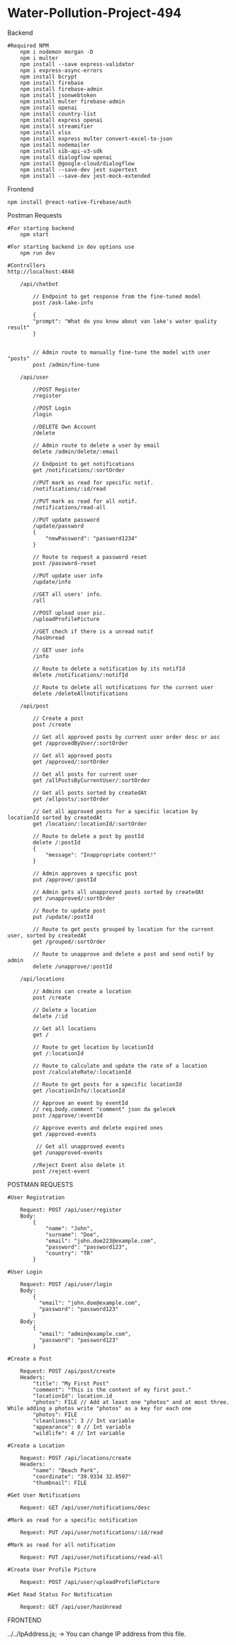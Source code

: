 # Water-Pollution-Project-494

Backend

    #Required NPM
        npm i nodemon morgan -D
        npm i multer
        npm install --save express-validator
        npm i express-async-errors
        npm install bcrypt
        npm install firebase
        npm install firebase-admin
        npm install jsonwebtoken
        npm install multer firebase-admin
        npm install openai
        npm install country-list
        npm install express openai
        npm install streamifier
        npm install xlsx
        npm install express multer convert-excel-to-json
        npm install nodemailer
        npm install sib-api-v3-sdk
        npm install dialogflow openai
        npm install @google-cloud/dialogflow
        npm install --save-dev jest supertest
        npm install --save-dev jest-mock-extended


Frontend
    
    npm install @react-native-firebase/auth

Postman Requests

    #For starting backend 
        npm start

    #For starting backend in dev options use
        npm run dev

    #Controllers
    http://localhost:4848

        /api/chatbot
        
            // Endpoint to get response from the fine-tuned model
            post /ask-lake-info

            {
            "prompt": "What do you know about van lake's water quality result"
            }


            // Admin route to manually fine-tune the model with user "posts"
            post /admin/fine-tune

        /api/user

            //POST Register
            /register   

            //POST Login
            /login  

            //DELETE Own Account
            /delete 

            // Admin route to delete a user by email
            delete /admin/delete/:email

            // Endpoint to get notifications
            get /notifications/:sortOrder 

            //PUT mark as read for specific notif.
            /notifications/:id/read 

            //PUT mark as read for all notif.
            /notifications/read-all 

            //PUT update password
            /update/password 
            {
                "newPassword": "password1234"
            }

            // Route to request a password reset
            post /password-reset

            //PUT update user info
            /update/info    

            //GET all users' info.
            /all 

            //POST upload user pic.
            /uploadProfilePicture 

            //GET chech if there is a unread notif
            /hasUnread 

            // GET user info
            /info 

            // Route to delete a notification by its notifId
            delete /notifications/:notifId

            // Route to delete all notifications for the current user
            delete /deleteAllnotifications

        /api/post

            // Create a post
            post /create

            // Get all approved posts by current user order desc or asc
            get /approvedByUser/:sortOrder

            // Get all approved posts
            get /approved/:sortOrder

            // Get all posts for current user
            get /allPostsByCurrentUser/:sortOrder

            // Get all posts sorted by createdAt
            get /allposts/:sortOrder

            // Get all approved posts for a specific location by locationId sorted by createdAt
            get /location/:locationId/:sortOrder

            // Route to delete a post by postId
            delete /:postId
            {
                "message": "Inappropriate content!"
            }

            // Admin approves a specific post
            put /approve/:postId

            // Admin gets all unapproved posts sorted by createdAt
            get /unapproved/:sortOrder

            // Route to update post
            put /update/:postId

            // Route to get posts grouped by location for the current user, sorted by createdAt
            get /grouped/:sortOrder

            // Route to unapprove and delete a post and send notif by admin
            delete /unapprove/:postId

        /api/locations

            // Admins can create a location
            post /create

            // Delete a location
            delete /:id

            // Get all locations
            get /

            // Route to get location by locationId
            get /:locationId

            // Route to calculate and update the rate of a location
            post /calculateRate/:locationId

            // Route to get posts for a specific locationId
            get /locationInfo/:locationId

            // Approve an event by eventId
            // req.body.comment "comment" json da gelecek
            post /approve/:eventId

            // Approve events and delete expired ones
            get /approved-events
        
             // Get all unapproved events
            get /unapproved-events

            //Reject Event also delete it
            post /reject-event

POSTMAN REQUESTS

    #User Registration
    
        Request: POST /api/user/register
        Body:
            {
                "name": "John",
                "surname": "Doe",
                "email": "john.doe223@example.com",
                "password": "password123",
                "country": "TR"
            }
    
    #User Login
    
        Request: POST /api/user/login
        Body:
            {
              "email": "john.doe@example.com",
              "password": "password123"
            }
        Body:
            {
              "email": "admin@example.com",
              "password": "password123"
            }
    
    #Create a Post
    
        Request: POST /api/post/create
        Headers:
            "title": "My First Post"
            "comment": "This is the content of my first post."
            "locationId": location.id
            "photos": FILE // Add at least one "photos" and at most three. While adding a photos write "photos" as a key for each one 
            "photos": FILE
            "cleanliness": 3 // Int variable
            "appearance": 0 // Int variable
            "wildlife": 4 // Int variable
    
    #Create a Location
    
        Request: POST /api/locations/create
        Headers:
            "name": "Beach Park",
            "coordinate": "39.9334 32.8597"
            "thumbnail": FILE
            
    #Get User Notifications
    
        Request: GET /api/user/notifications/desc
            
    #Mark as read for a specific notification
    
        Request: PUT /api/user/notifications/:id/read
            
    #Mark as read for all notification 
    
        Request: PUT /api/user/notifications/read-all

    #Create User Profile Picture

        Request: POST /api/user/uploadProfilePicture
    
    #Get Read Status For Notification 

        Request: GET /api/user/hasUnread




FRONTEND

../../IpAddress.js; -> You can change IP address from this file.
